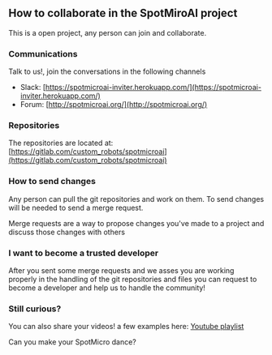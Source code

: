## How to collaborate in the SpotMiroAI project

This is a open project, any person can join and collaborate.

### Communications

Talk to us!, join the conversations in the following channels

* Slack: [https://spotmicroai-inviter.herokuapp.com/](https://spotmicroai-inviter.herokuapp.com/)
* Forum: [http://spotmicroai.org/](http://spotmicroai.org/)

### Repositories

The repositories are located at: [https://gitlab.com/custom_robots/spotmicroai](https://gitlab.com/custom_robots/spotmicroai)

### How to send changes

Any person can pull the git repositories and work on them. To send changes will be needed to send a merge request.

Merge requests are a way to propose changes you've made to a project and discuss those changes with others

### I want to become a trusted developer

After you sent some merge requests and we asses you are working properly in the handling of the git repositories and files you can request to become a developer and help us to handle the community!

### Still curious?

You can also share your videos! a few examples here:
[Youtube playlist](https://www.youtube.com/watch?v=kHBcVlqpvZ8&list=PLp5v7U2tXHs3BYfe93GZwuUZLGsisapic&)

Can you make your SpotMicro dance?